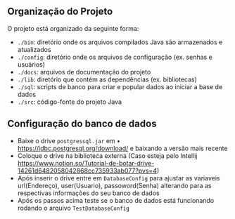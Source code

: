 
## Organização do Projeto

O projeto está organizado da seguinte forma:

- `./bin`: diretório onde os arquivos compilados Java são armazenados e atualizados
- `./config`: diretório onde os arquivos de configuração (ex. senhas e usuários)
- `./docs`: arquivos de documentação do projeto
- `./lib`: diretório que contém as dependências (ex. bibliotecas)
- `./sql`: scripts de banco para criar e popular dados ao iniciar a base de dados
- `./src`: código-fonte do projeto Java

## Configuração do banco de dados

- Baixe o drive `postgressql.jar` em • https://jdbc.postgresql.org/download/ e baixando a versão mais recente
- Coloque o drive na biblioteca externa 
(Caso esteja pelo Intellij https://www.notion.so/Tutorial-de-botar-drive-14261d6482058042868cc735933ab077?pvs=4)
- Após inserir o drive entre em `DatabaseConfig` para ajustar as variaveis url(Endereço), user(Usuario), passoword(Senha) alterando para as respectivas informações do seu banco de dados
- Após os passos acima teste se o banco de dados está funcionando rodando o arquivo `TestDatabaseConfig`